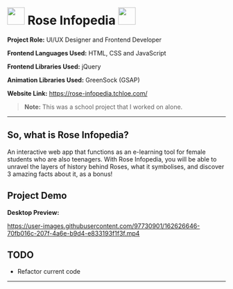 # <img src="https://user-images.githubusercontent.com/97730901/162627575-b9a5df1f-320b-40a0-9218-d60a94e10576.svg" style="width: 40px; height: 40px;"> Rose Infopedia <img src="https://user-images.githubusercontent.com/97730901/162627575-b9a5df1f-320b-40a0-9218-d60a94e10576.svg" style="width: 40px; height: 40px;">

**Project Role:** UI/UX Designer and Frontend Developer

**Frontend Languages Used:** HTML, CSS and JavaScript

**Frontend Libraries Used:** jQuery

**Animation Libraries Used:** GreenSock (GSAP)

**Website Link:** <a href="https://rose-infopedia.tchloe.com/">https://rose-infopedia.tchloe.com/</a>

>**Note:** This was a school project that I worked on alone.

***

## **So, what is Rose Infopedia?**

An interactive web app that functions as an e-learning tool for female students who are also teenagers. With Rose Infopedia, you will be able to unravel the layers of history behind Roses, what it symbolises, and discover 3 amazing facts about it, as a bonus!

## **Project Demo**

**Desktop Preview:**

https://user-images.githubusercontent.com/97730901/162626646-70fb016c-207f-4a6e-b9d4-e833193f1f3f.mp4

## **TODO**

- Refactor current code

***
